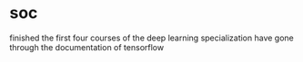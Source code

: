 # soc
finished the first four courses of the deep learning specialization
have gone through the documentation of tensorflow

